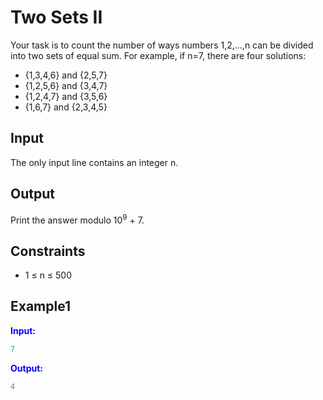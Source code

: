 # Two Sets II

Your task is to count the number of ways numbers 1,2,&hellip;,n can be divided into two sets of equal sum.
For example, if n=7, there are four solutions:

* {1,3,4,6} and {2,5,7}
* {1,2,5,6} and {3,4,7}
* {1,2,4,7} and {3,5,6}
* {1,6,7} and {2,3,4,5}

## Input

The only input line contains an integer n.

## Output

Print the answer modulo 10<sup>9</sup> + 7.

## Constraints

- 1 &le; n &le;  500 

## Example1
<font color="blue">**Input:**</font>
```c++
7
```
<font color="blue">**Output:**</font>
```c++
4
``` 
